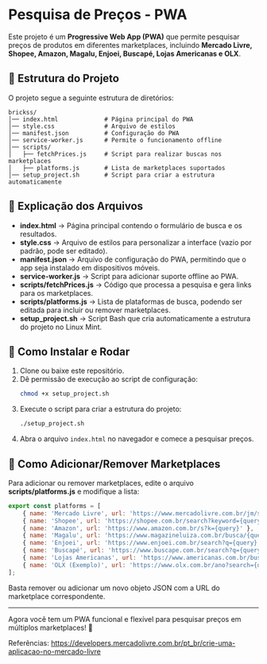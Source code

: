 # Pesquisa de Preços - PWA

Este projeto é um **Progressive Web App (PWA)** que permite pesquisar preços de produtos em diferentes marketplaces, incluindo **Mercado Livre, Shopee, Amazon, Magalu, Enjoei, Buscapé, Lojas Americanas e OLX**.

## 📂 Estrutura do Projeto

O projeto segue a seguinte estrutura de diretórios:

```
brickss/
│── index.html             # Página principal do PWA
│── style.css              # Arquivo de estilos
│── manifest.json          # Configuração do PWA
│── service-worker.js      # Permite o funcionamento offline
│── scripts/
│   ├── fetchPrices.js     # Script para realizar buscas nos marketplaces
│   ├── platforms.js       # Lista de marketplaces suportados
│── setup_project.sh       # Script para criar a estrutura automaticamente
```

## 📜 Explicação dos Arquivos

- **index.html** → Página principal contendo o formulário de busca e os resultados.
- **style.css** → Arquivo de estilos para personalizar a interface (vazio por padrão, pode ser editado).
- **manifest.json** → Arquivo de configuração do PWA, permitindo que o app seja instalado em dispositivos móveis.
- **service-worker.js** → Script para adicionar suporte offline ao PWA.
- **scripts/fetchPrices.js** → Código que processa a pesquisa e gera links para os marketplaces.
- **scripts/platforms.js** → Lista de plataformas de busca, podendo ser editada para incluir ou remover marketplaces.
- **setup_project.sh** → Script Bash que cria automaticamente a estrutura do projeto no Linux Mint.

## 🚀 Como Instalar e Rodar

1. Clone ou baixe este repositório.
2. Dê permissão de execução ao script de configuração:
   ```bash
   chmod +x setup_project.sh
   ```
3. Execute o script para criar a estrutura do projeto:
   ```bash
   ./setup_project.sh
   ```
4. Abra o arquivo `index.html` no navegador e comece a pesquisar preços.

## 🔧 Como Adicionar/Remover Marketplaces

Para adicionar ou remover marketplaces, edite o arquivo **scripts/platforms.js** e modifique a lista:

```js
export const platforms = [
    { name: 'Mercado Livre', url: 'https://www.mercadolivre.com.br/jm/search?as_word={query}' },
    { name: 'Shopee', url: 'https://shopee.com.br/search?keyword={query}' },
    { name: 'Amazon', url: 'https://www.amazon.com.br/s?k={query}' },
    { name: 'Magalu', url: 'https://www.magazineluiza.com.br/busca/{query}/' },
    { name: 'Enjoei', url: 'https://www.enjoei.com.br/search?q={query}' },
    { name: 'Buscapé', url: 'https://www.buscape.com.br/search?q={query}' },
    { name: 'Lojas Americanas', url: 'https://www.americanas.com.br/busca/{query}' },
    { name: 'OLX (Exemplo)', url: 'https://www.olx.com.br/ano?search={query}' }
];
```

Basta remover ou adicionar um novo objeto JSON com a URL do marketplace correspondente.

---

Agora você tem um PWA funcional e flexível para pesquisar preços em múltiplos marketplaces! 🚀


Referências:
https://developers.mercadolivre.com.br/pt_br/crie-uma-aplicacao-no-mercado-livre 


